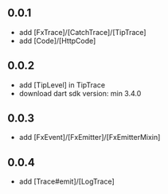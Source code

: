 ## 0.0.1

* add [FxTrace]/[CatchTrace]/[TipTrace]
* add [Code]/[HttpCode]

## 0.0.2

* add [TipLevel] in TipTrace
* download dart sdk version: min 3.4.0

## 0.0.3

* add [FxEvent]/[FxEmitter]/[FxEmitterMixin]

## 0.0.4

* add [Trace#emit]/[LogTrace]
